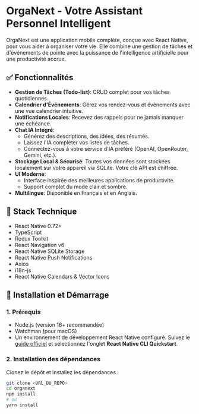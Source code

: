 # OrgaNext - Votre Assistant Personnel Intelligent

OrgaNext est une application mobile complète, conçue avec React Native, pour vous aider à organiser votre vie. Elle combine une gestion de tâches et d'événements de pointe avec la puissance de l'intelligence artificielle pour une productivité accrue.

## ✅ Fonctionnalités

- **Gestion de Tâches (Todo-list)**: CRUD complet pour vos tâches quotidiennes.
- **Calendrier d'Événements**: Gérez vos rendez-vous et événements avec une vue calendrier intuitive.
- **Notifications Locales**: Recevez des rappels pour ne jamais manquer une échéance.
- **Chat IA Intégré**:
    - Générez des descriptions, des idées, des résumés.
    - Laissez l'IA compléter vos listes de tâches.
    - Connectez-vous à votre service d'IA préféré (OpenAI, OpenRouter, Gemini, etc.).
- **Stockage Local & Sécurisé**: Toutes vos données sont stockées localement sur votre appareil via SQLite. Votre clé API est chiffrée.
- **UI Moderne**:
    - Interface inspirée des meilleures applications de productivité.
    - Support complet du mode clair et sombre.
- **Multilingue**: Disponible en Français et en Anglais.

## 🧱 Stack Technique

- React Native 0.72+
- TypeScript
- Redux Toolkit
- React Navigation v6
- React Native SQLite Storage
- React Native Push Notifications
- Axios
- i18n-js
- React Native Calendars & Vector Icons

## 🚀 Installation et Démarrage

### 1. Prérequis

- Node.js (version 16+ recommandée)
- Watchman (pour macOS)
- Un environnement de développement React Native configuré. Suivez le [guide officiel](https://reactnative.dev/docs/environment-setup) et sélectionnez l'onglet **React Native CLI Quickstart**.

### 2. Installation des dépendances

Clonez le dépôt et installez les dépendances :

```bash
git clone <URL_DU_REPO>
cd organext
npm install
# ou
yarn install

